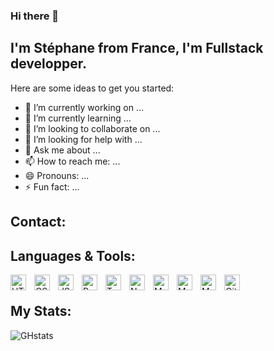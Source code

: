 ### Hi there 👋

## I'm Stéphane from France, I'm Fullstack developper.

Here are some ideas to get you started:

- 🔭 I’m currently working on ...
- 🌱 I’m currently learning ...
- 👯 I’m looking to collaborate on ...
- 🤔 I’m looking for help with ...
- 💬 Ask me about ...
- 📫 How to reach me: ...
- 😄 Pronouns: ...
- ⚡ Fun fact: ...

## Contact:


## Languages & Tools:
<img align="left" alt="HTML" width="25px" src="https://cdn.jsdelivr.net/gh/devicons/devicon/icons/html5/html5-original.svg" style="padding-right:10px" />
<img align="left" alt="CSS" width="25px" src="https://cdn.jsdelivr.net/gh/devicons/devicon/icons/css3/css3-original.svg" style="padding-right:10px" />
<img align="left" alt="JS" width="25px" src="https://cdn.jsdelivr.net/gh/devicons/devicon/icons/javascript/javascript-original.svg" style="padding-right:10px" />
<img align="left" alt="React JS" width="25px" src="https://cdn.jsdelivr.net/gh/devicons/devicon/icons/react/react-original-wordmark.svg" style="padding-right:10px" />
<img align="left" alt="TypeScript" width="25px" src="https://cdn.jsdelivr.net/gh/devicons/devicon/icons/typescript/typescript-original.svg" style="padding-right:10px" />
<img align="left" alt="Node JS" width="25px" src="https://cdn.jsdelivr.net/gh/devicons/devicon/icons/nodejs/nodejs-original.svg" style="padding-right:10px" />
<img align="left" alt="MySql" width="25px" src="https://cdn.jsdelivr.net/gh/devicons/devicon/icons/mysql/mysql-original.svg" style="padding-right:10px" />
<img align="left" alt="MongoDb" width="25px" src="https://cdn.jsdelivr.net/gh/devicons/devicon/icons/mongodb/mongodb-original.svg" style="padding-right:10px" />
<img align="left" alt="MySql" width="25px" src="https://cdn.jsdelivr.net/gh/devicons/devicon/icons/mysql/mysql-original.svg" style="padding-right:10px" />
<img align="left" alt="Git" width="25px" src="https://cdn.jsdelivr.net/gh/devicons/devicon/icons/git/git-original.svg" style="padding-right:10px" />
<br />

## My Stats:
![GHstats](https://github-readme-stats.vercel.app/api?username=faranix&show_icons=true#gh-dark-mode-only)
